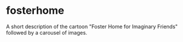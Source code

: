 # fosterhome
A short description of the cartoon "Foster Home for Imaginary Friends" followed by a carousel of images.
